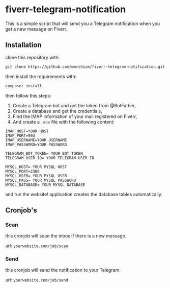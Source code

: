 # fiverr-telegram-notification

This is a simple script that will send you a Telegram notification when you get a new message on Fiverr.

## Installation
clone this repository with:
```bash
git clone https://github.com/merchizm/fiverr-telegram-notification.git
```
then install the requirements with:
```bash
composer install
```
then follow this steps:
1. Create a Telegram bot and get the token from @BotFather,
2. Create a database and get the credentials,
3. Find the IMAP information of your mail registered on Fiverr,
4. And create a `.env` file with the following content:
```dotenv
IMAP_HOST=YOUR HOST
IMAP_PORT=993
IMAP_USERNAME=YOUR USERNAME
IMAP_PASSWORD=YOUR PASSWORD

TELEGRAM_BOT_TOKEN= YOUR BOT TOKEN
TELEGRAM_USER_ID= YOUR TELEGRAM USER ID

MYSQL_HOST= YOUR MYSQL HOST
MYSQL_PORT=3306
MYSQL_USER= YOUR MYSQL USER
MYSQL_PASS= YOUR MYSQL PASSWORD
MYSQL_DATABASE= YOUR MYSQL DATABASE
```

and run the website! application creates the database tables automatically.
## Cronjob's

### Scan
this cronjob will scan the inbox if there is a new message.

url: `yourwebsite.com/job/scan`

### Send

this cronjob will send the notification to your Telegram.

url: `yourwebsite.com/job/send`